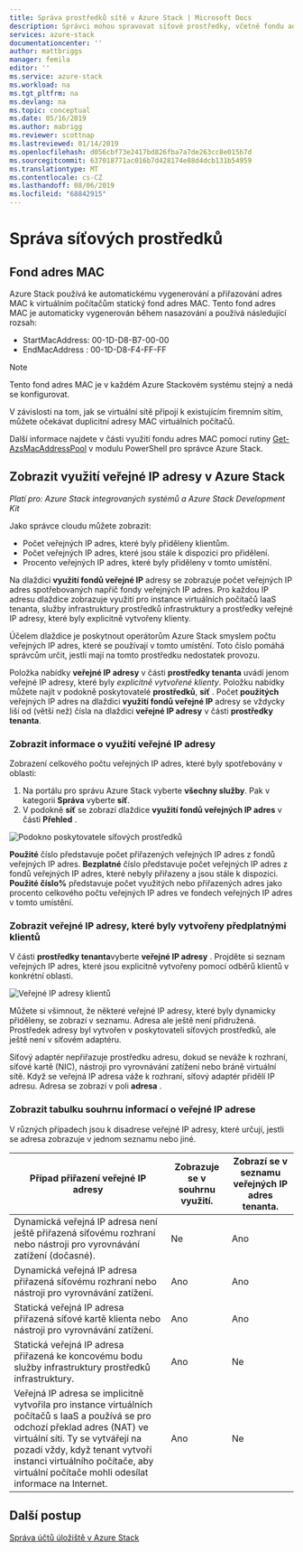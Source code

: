 ```yaml
---
title: Správa prostředků sítě v Azure Stack | Microsoft Docs
description: Správci mohou spravovat síťové prostředky, včetně fondu adres MAC a spotřeby veřejných IP adres v oblasti.
services: azure-stack
documentationcenter: ''
author: mattbriggs
manager: femila
editor: ''
ms.service: azure-stack
ms.workload: na
ms.tgt_pltfrm: na
ms.devlang: na
ms.topic: conceptual
ms.date: 05/16/2019
ms.author: mabrigg
ms.reviewer: scottnap
ms.lastreviewed: 01/14/2019
ms.openlocfilehash: d056cbf73e2417bd826fba7a7de263cc8e015b7d
ms.sourcegitcommit: 637018771ac016b7d428174e88d4dcb131b54959
ms.translationtype: MT
ms.contentlocale: cs-CZ
ms.lasthandoff: 08/06/2019
ms.locfileid: "68842915"
---
```

# <a name="manage-network-resources"></a>Správa síťových prostředků

## <a name="mac-address-pool"></a>Fond adres MAC

Azure Stack používá ke automatickému vygenerování a přiřazování adres MAC k virtuálním počítačům statický fond adres MAC.
Tento fond adres MAC je automaticky vygenerován během nasazování a používá následující rozsah:

- StartMacAddress: 00-1D-D8-B7-00-00
- EndMacAddress : 00-1D-D8-F4-FF-FF

> [!Note]  
> Tento fond adres MAC je v každém Azure Stackovém systému stejný a nedá se konfigurovat.

V závislosti na tom, jak se virtuální sítě připojí k existujícím firemním sítím, můžete očekávat duplicitní adresy MAC virtuálních počítačů.

Další informace najdete v části využití fondu adres MAC pomocí rutiny [Get-AzsMacAddressPool](https://docs.microsoft.com/powershell/module/azs.fabric.admin/get-azsmacaddresspool) v modulu PowerShell pro správce Azure Stack.

## <a name="view-public-ip-address-consumption-in-azure-stack"></a>Zobrazit využití veřejné IP adresy v Azure Stack

*Platí pro: Azure Stack integrovaných systémů a Azure Stack Development Kit*

Jako správce cloudu můžete zobrazit:
 - Počet veřejných IP adres, které byly přiděleny klientům.
 - Počet veřejných IP adres, které jsou stále k dispozici pro přidělení.
 - Procento veřejných IP adres, které byly přiděleny v tomto umístění.

Na dlaždici **využití fondů veřejné IP** adresy se zobrazuje počet veřejných IP adres spotřebovaných napříč fondy veřejných IP adres. Pro každou IP adresu dlaždice zobrazuje využití pro instance virtuálních počítačů IaaS tenanta, služby infrastruktury prostředků infrastruktury a prostředky veřejné IP adresy, které byly explicitně vytvořeny klienty.

Účelem dlaždice je poskytnout operátorům Azure Stack smyslem počtu veřejných IP adres, které se používají v tomto umístění. Toto číslo pomáhá správcům určit, jestli mají na tomto prostředku nedostatek provozu.

Položka nabídky **veřejné IP adresy** v části **prostředky tenanta** uvádí jenom veřejné IP adresy, které byly *explicitně vytvořené klienty*. Položku nabídky můžete najít v podokně poskytovatelé **prostředků**, **síť** . Počet **použitých** veřejných IP adres na dlaždici **využití fondů veřejné IP** adresy se vždycky liší od (větší než) čísla na dlaždici **veřejné IP adresy** v části **prostředky tenanta**.

### <a name="view-the-public-ip-address-usage-information"></a>Zobrazit informace o využití veřejné IP adresy

Zobrazení celkového počtu veřejných IP adres, které byly spotřebovány v oblasti:

1. Na portálu pro správu Azure Stack vyberte **všechny služby**. Pak v kategorii **Správa** vyberte **síť**.
1. V podokně **síť** se zobrazí dlaždice **využití fondů veřejných IP adres** v části **Přehled** .

![Podokno poskytovatele síťových prostředků](media/azure-stack-viewing-public-ip-address-consumption/image01.png)

**Použité** číslo představuje počet přiřazených veřejných IP adres z fondů veřejných IP adres. **Bezplatné** číslo představuje počet veřejných IP adres z fondů veřejných IP adres, které nebyly přiřazeny a jsou stále k dispozici. **Použité číslo%** představuje počet využitých nebo přiřazených adres jako procento celkového počtu veřejných IP adres ve fondech veřejných IP adres v tomto umístění.

### <a name="view-the-public-ip-addresses-that-were-created-by-tenant-subscriptions"></a>Zobrazit veřejné IP adresy, které byly vytvořeny předplatnými klientů

V části **prostředky tenanta**vyberte **veřejné IP adresy** . Projděte si seznam veřejných IP adres, které jsou explicitně vytvořeny pomocí odběrů klientů v konkrétní oblasti.

![Veřejné IP adresy klientů](media/azure-stack-viewing-public-ip-address-consumption/image02.png)

Můžete si všimnout, že některé veřejné IP adresy, které byly dynamicky přiděleny, se zobrazí v seznamu. Adresa ale ještě není přidružená. Prostředek adresy byl vytvořen v poskytovateli síťových prostředků, ale ještě není v síťovém adaptéru.

Síťový adaptér nepřiřazuje prostředku adresu, dokud se neváže k rozhraní, síťové kartě (NIC), nástroji pro vyrovnávání zatížení nebo bráně virtuální sítě. Když se veřejná IP adresa váže k rozhraní, síťový adaptér přidělí IP adresu. Adresa se zobrazí v poli **adresa** .

### <a name="view-the-public-ip-address-information-summary-table"></a>Zobrazit tabulku souhrnu informací o veřejné IP adrese

V různých případech jsou k disadrese veřejné IP adresy, které určují, jestli se adresa zobrazuje v jednom seznamu nebo jiné.

| **Případ přiřazení veřejné IP adresy** | **Zobrazuje se v souhrnu využití.** | **Zobrazí se v seznamu veřejných IP adres tenanta.** |
| --- | --- | --- |
| Dynamická veřejná IP adresa není ještě přiřazená síťovému rozhraní nebo nástroji pro vyrovnávání zatížení (dočasné). |Ne |Ano |
| Dynamická veřejná IP adresa přiřazená síťovému rozhraní nebo nástroji pro vyrovnávání zatížení. |Ano |Ano |
| Statická veřejná IP adresa přiřazená síťové kartě klienta nebo nástroji pro vyrovnávání zatížení. |Ano |Ano |
| Statická veřejná IP adresa přiřazená ke koncovému bodu služby infrastruktury prostředků infrastruktury. |Ano |Ne |
| Veřejná IP adresa se implicitně vytvořila pro instance virtuálních počítačů s IaaS a používá se pro odchozí překlad adres (NAT) ve virtuální síti. Ty se vytvářejí na pozadí vždy, když tenant vytvoří instanci virtuálního počítače, aby virtuální počítače mohli odesílat informace na Internet. |Ano |Ne |

## <a name="next-steps"></a>Další postup

[Správa účtů úložiště v Azure Stack](azure-stack-manage-storage-accounts.md)
